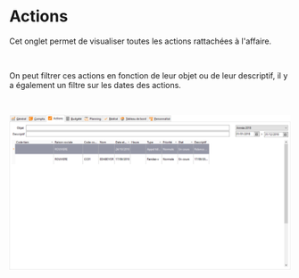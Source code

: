 # Actions

Cet onglet permet de visualiser toutes les actions rattachées à l'affaire.


 


On peut filtrer ces actions en fonction de leur objet ou de leur descriptif, 
 il y a également un filtre sur les dates des actions.


 


![](Actions.png)


